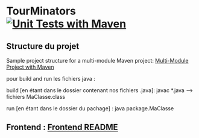# TourMinators &nbsp; &nbsp; [![Unit Tests with Maven](https://github.com/Jhouny/TourMinators/actions/workflows/maven-test.yml/badge.svg)](https://github.com/Jhouny/TourMinators/actions/workflows/maven-test.yml)

## Structure du projet

Sample project structure for a multi-module Maven project:
[Multi-Module Project with Maven](https://www.geeksforgeeks.org/advance-java/multi-module-project-with-maven/)

pour build and run les fichiers java :

build [en étant dans le dossier contenant nos fichiers .java]: javac *.java
--> fichiers MaClasse.class

run [en étant dans le dossier du pachage] : java package.MaClasse


## Frontend : [Frontend README](frontend/README.md)